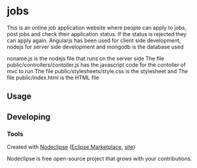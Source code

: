 

# jobs

This is an online job application website where people can apply to jobs, post jobs and check their application status. If the status is rejected they can apply again.
Angularjs has been used for client side development, nodejs for server side development and mongodb is the database used

noname.js is the nodejs file that runs on the server side
The file public/controllers/contoller.js has the javascript code for the contoller of mvc to run
The file public/stylesheets/style.css is the stylesheet and
The file public/index.html is the HTML file


## Usage



## Developing



### Tools

Created with [Nodeclipse](https://github.com/Nodeclipse/nodeclipse-1)
 ([Eclipse Marketplace](http://marketplace.eclipse.org/content/nodeclipse), [site](http://www.nodeclipse.org))   

Nodeclipse is free open-source project that grows with your contributions.
